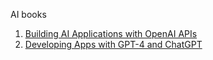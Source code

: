 AI books
1. [Building AI Applications with OpenAI APIs](./)
2. [Developing Apps with GPT-4 and ChatGPT](./)
